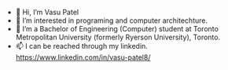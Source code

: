 - 👋 Hi, I’m Vasu Patel
- 👀 I’m interested in programing and computer architechture.
- 🌱 I’m a Bachelor of Engineering (Computer) student at Toronto Metropolitan University (formerly Ryerson University), Toronto.
- 📫 I can be reached through my linkedin. https://www.linkedin.com/in/vasu-patel8/

<!---
vasup86/vasup86 is a ✨ special ✨ repository because its `README.md` (this file) appears on your GitHub profile.
You can click the Preview link to take a look at your changes.
--->
